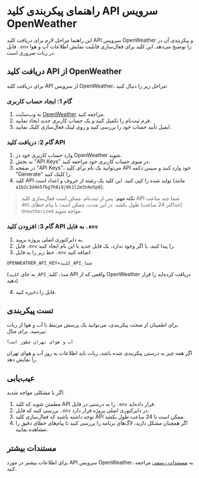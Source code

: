 # راهنمای پیکربندی کلید API سرویس OpenWeather

این راهنما مراحل لازم برای دریافت کلید API سرویس OpenWeather و پیکربندی آن در فایل `.env` را توضیح می‌دهد. این کلید برای فعال‌سازی قابلیت نمایش اطلاعات آب و هوا در ربات ضروری است.

## دریافت کلید API از OpenWeather

برای دریافت کلید API از سرویس OpenWeather، مراحل زیر را دنبال کنید:

### گام 1: ایجاد حساب کاربری

1. به وب‌سایت [OpenWeather](https://home.openweathermap.org/users/sign_up) مراجعه کنید.
2. فرم ثبت‌نام را تکمیل کنید و یک حساب کاربری جدید ایجاد نمایید.
3. ایمیل تأیید حساب خود را بررسی کنید و روی لینک فعال‌سازی کلیک نمایید.

### گام 2: دریافت کلید API

1. وارد حساب کاربری خود در OpenWeather شوید.
2. به بخش "API Keys" در منوی حساب کاربری خود مراجعه کنید.
3. در صفحه "API Keys"، می‌توانید یک نام برای کلید API خود وارد کنید و سپس دکمه "Generate" را کلیک کنید.
4. کلید API تولید شده را کپی کنید. این کلید یک رشته از حروف و اعداد است (مانند `a1b2c3d4e5f6g7h8i9j0k1l2m3n4o5p6`).

> **نکته مهم**: پس از ثبت‌نام، ممکن است فعال‌سازی کلید API شما چند ساعت (حداکثر 24 ساعت) طول بکشد. در این مدت، ممکن است با پیام خطای `401 Unauthorized` مواجه شوید.

### گام 3: افزودن کلید API به فایل `.env`

1. به دایرکتوری اصلی پروژه بروید.
2. فایل `.env` را پیدا کنید، یا اگر وجود ندارد، یک فایل جدید با این نام ایجاد کنید.
3. خط زیر را به فایل `.env` اضافه کنید:

```
OPENWEATHER_API_KEY=کلید_API_شما
```

(به جای `کلید_API_شما`، کلید API واقعی که از OpenWeather دریافت کرده‌اید را قرار دهید)

4. فایل را ذخیره کنید.

## تست پیکربندی

برای اطمینان از صحت پیکربندی، می‌توانید یک پرسش مرتبط با آب و هوا از ربات بپرسید. برای مثال:

```
آب و هوای تهران چطور است؟
```

اگر همه چیز به درستی پیکربندی شده باشد، ربات باید اطلاعات به روز آب و هوای تهران را نمایش دهد.

## عیب‌یابی

اگر با مشکلی مواجه شدید:

1. مطمئن شوید که کلید API را به درستی در فایل `.env` قرار داده‌اید.
2. بررسی کنید که فایل `.env` در دایرکتوری اصلی پروژه قرار دارد.
3. توجه داشته باشید که فعال‌سازی کلید API ممکن است تا 24 ساعت طول بکشد.
4. اگر همچنان مشکل دارید، لاگ‌های برنامه را بررسی کنید تا پیام‌های خطای دقیق را مشاهده نمایید.

## مستندات بیشتر

برای اطلاعات بیشتر در مورد API سرویس OpenWeather، به [مستندات رسمی](https://openweathermap.org/api) مراجعه کنید. 